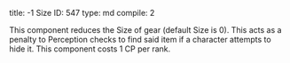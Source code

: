 title:          -1 Size
ID:             547
type:           md
compile:        2


This component reduces the Size of gear (default Size is 0). This acts as a penalty to Perception checks to find said item if a character attempts to hide it.  This component costs 1 CP per rank.